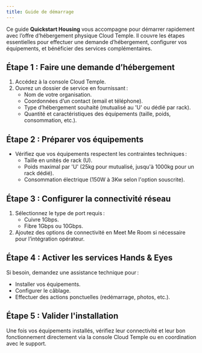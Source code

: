 ```yaml
---
title: Guide de démarrage
---
```


Ce guide **Quickstart Housing** vous accompagne pour démarrer rapidement avec l’offre d’hébergement physique Cloud Temple. Il couvre les étapes essentielles pour effectuer une demande d’hébergement, configurer vos équipements, et bénéficier des services complémentaires.

## Étape 1 : Faire une demande d’hébergement

1. Accédez à la console Cloud Temple.
2. Ouvrez un dossier de service en fournissant :
   - Nom de votre organisation.
   - Coordonnées d’un contact (email et téléphone).
   - Type d’hébergement souhaité (mutualisé au 'U' ou dédié par rack).
   - Quantité et caractéristiques des équipements (taille, poids, consommation, etc.).

## Étape 2 : Préparer vos équipements

- Vérifiez que vos équipements respectent les contraintes techniques :
  - Taille en unités de rack (U).
  - Poids maximal par 'U' (25kg pour mutualisé, jusqu'à 1000kg pour un rack dédié).
  - Consommation électrique (150W à 3Kw selon l'option souscrite).

## Étape 3 : Configurer la connectivité réseau

1. Sélectionnez le type de port requis :
   - Cuivre 1Gbps.
   - Fibre 1Gbps ou 10Gbps.
2. Ajoutez des options de connectivité en Meet Me Room si nécessaire pour l’intégration opérateur.

## Étape 4 : Activer les services Hands & Eyes

Si besoin, demandez une assistance technique pour :
- Installer vos équipements.
- Configurer le câblage.
- Effectuer des actions ponctuelles (redémarrage, photos, etc.).

## Étape 5 : Valider l'installation

Une fois vos équipements installés, vérifiez leur connectivité et leur bon fonctionnement directement via la console Cloud Temple ou en coordination avec le support.